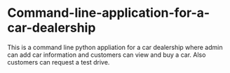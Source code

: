 # Command-line-application-for-a-car-dealership
This is a command line python appliation for a car dealership where admin can add car information and customers can view and buy a car. Also customers can request a test drive. 
